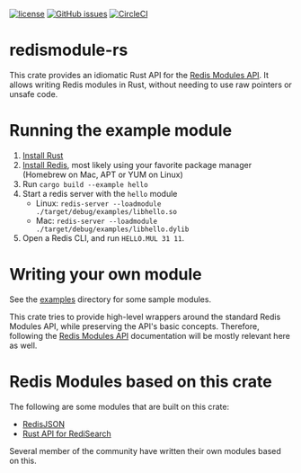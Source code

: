 [![license](https://img.shields.io/github/license/RedisLabsModules/redismodule-rs.svg)](https://github.com/RedisLabsModules/redismodule-rs/blob/master/LICENSE)
[![GitHub issues](https://img.shields.io/github/release/RedisLabsModules/redismodule-rs.svg)](https://github.com/RedisLabsModules/redismodule-rs/releases/latest)
[![CircleCI](https://circleci.com/gh/RedisLabsModules/redismodule-rs/tree/master.svg?style=svg)](https://circleci.com/gh/RedisLabsModules/redismodule-rs/tree/master)

# redismodule-rs

This crate provides an idiomatic Rust API for the [Redis Modules API](https://redis.io/topics/modules-intro).
It allows writing Redis modules in Rust, without needing to use raw pointers or unsafe code.

# Running the example module

1. [Install Rust](https://www.rust-lang.org/tools/install)
2. [Install Redis](https://redis.io/download), most likely using your favorite package manager (Homebrew on Mac, APT or YUM on Linux)
3. Run `cargo build --example hello`
4. Start a redis server with the `hello` module
   * Linux: `redis-server --loadmodule ./target/debug/examples/libhello.so`
   * Mac: `redis-server --loadmodule ./target/debug/examples/libhello.dylib`
5. Open a Redis CLI, and run `HELLO.MUL 31 11`.

# Writing your own module

See the [examples](examples) directory for some sample modules.

This crate tries to provide high-level wrappers around the standard Redis Modules API, while preserving the API's basic concepts.
Therefore, following the [Redis Modules API](https://redis.io/topics/modules-intro) documentation will be mostly relevant here as well.

# Redis Modules based on this crate

The following are some modules that are built on this crate:

- [RedisJSON](https://github.com/RedisJSON/RedisJSON)
- [Rust API for RediSearch](https://github.com/RediSearch/redisearch-api-rs)

Several member of the community have written their own modules based on this.
